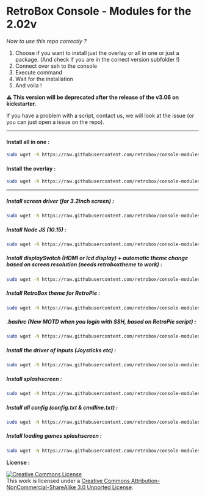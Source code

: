 # RetroBox Console - Modules for the 2.02v

*How to use this repo correctly ?*

1. Choose if you want to install just the overlay or all in one or just a package. (And check if you are in the correct version subfolder !)
2. Connect over ssh to the console
3. Execute command
4. Wait for the installation
5. And voila !

**⚠️ This version will be deprecated after the release of the v3.06 on kickstarter.**

If you have a problem with a script, contact us, we will look at the issue (or you can just open a issue on the repo).

---

#### Install all in one :

```bash
sudo wget -N https://raw.githubusercontent.com/retrobox/console-modules/master/v2.02/allinone.sh && sudo chmod +x /home/pi/allinone.sh && sudo ./allinone.sh
```

#### Install the overlay :

```bash
sudo wget -N https://raw.githubusercontent.com/retrobox/console-modules/master/v2.02/installoverlay.sh && sudo chmod +x /home/pi/installoverlay.sh && sudo ./installoverlay.sh
```

-----

##### Install screen driver (for 3.2inch screen) :

```bash
sudo wget -N https://raw.githubusercontent.com/retrobox/console-modules/master/v2.02/installdisplaydriver.sh && sudo chmod +x /home/pi/installdisplaydriver.sh && sudo ./installdisplaydriver.sh
```

##### Install Node JS (10.15) :

```bash
sudo wget -N https://raw.githubusercontent.com/retrobox/console-modules/master/v2.02/installnode.sh && sudo chmod +x /home/pi/installnode.sh && sudo ./installnode.sh
```

##### Install displaySwitch (HDMI or lcd display) + automatic theme change based on screen resolution (needs retroboxtheme to work) :

```bash
sudo wget -N https://raw.githubusercontent.com/retrobox/console-modules/master/v2.02/installdisplayswitch.sh && sudo chmod +x /home/pi/installdisplayswitch.sh && sudo ./installdisplayswitch.sh
```

##### Install RetroBox theme for RetroPie :

```bash
sudo wget -N https://raw.githubusercontent.com/retrobox/console-modules/master/v2.02/installretroboxtheme.sh && sudo chmod +x /home/pi/installretroboxtheme.sh && sudo ./installretroboxtheme.sh
```  

##### .bashrc (New MOTD when you login with SSH, based on RetroPie script) :

```bash
sudo wget -N https://raw.githubusercontent.com/retrobox/console-modules/master/v2.02/installbashrc.sh && sudo chmod +x /home/pi/installbashrc.sh && sudo ./installbashrc.sh
```

##### Install the driver of inputs (Joysticks etc) :

```bash
sudo wget -N https://raw.githubusercontent.com/retrobox/console-modules/master/v2.02/installinputsdriver.sh && sudo chmod +x /home/pi/installinputsdriver.sh && sudo ./installinputsdriver.sh
```

##### Install splashscreen :

```bash
sudo wget -N https://raw.githubusercontent.com/retrobox/console-modules/master/v2.02/installsplashscreen.sh && sudo chmod +x /home/pi/installsplashscreen.sh && sudo ./installsplashscreen.sh
```

##### Install all config (config.txt & cmdline.txt) :

```bash
sudo wget -N https://raw.githubusercontent.com/retrobox/console-modules/master/v2.02/installbootconfig.sh && sudo chmod +x /home/pi/installbootconfig.sh && sudo ./installbootconfig.sh
```

##### Install loading games splashscreen :

```bash
sudo wget -N https://raw.githubusercontent.com/retrobox/console-modules/master/v2.02/installloadinggames.sh && sudo chmod +x /home/pi/installloadinggames.sh && sudo ./installloadinggames.sh
```

__License :__

<a  rel="license"  href="http://creativecommons.org/licenses/by-nc-sa/3.0/"><img  alt="Creative Commons License"  style="border-width:0"  src="https://i.creativecommons.org/l/by-nc-sa/3.0/88x31.png"  /></a><br  />This work is licensed under a <a  rel="license"  href="http://creativecommons.org/licenses/by-nc-sa/3.0/">Creative Commons Attribution-NonCommercial-ShareAlike 3.0 Unported License</a>.
